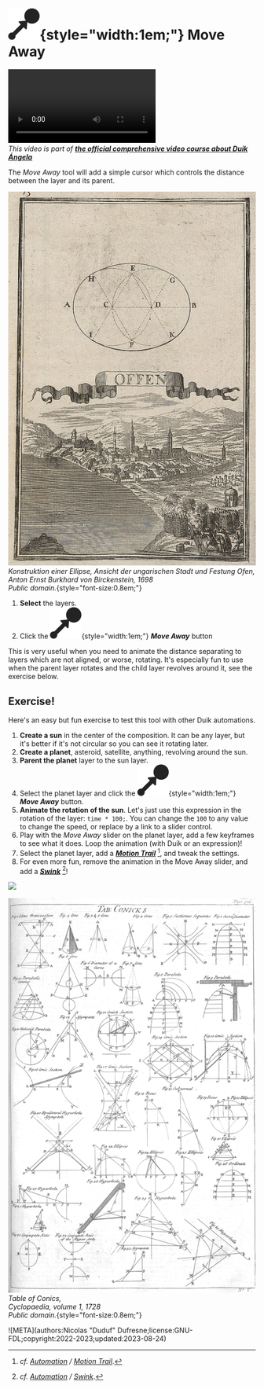 # ![](../../img/duik/icons/move_away.svg){style="width:1em;"} Move Away

![RXLAB_VIDEO](https://rxlaboratory.org/wp-content/uploads/rx-videos/Duik17_F07_MoveAwayMotionTrail__EN_720.mp4)  
*This video is part of [__the official comprehensive video course about Duik Ángela__](https://rxlaboratory.org/product/the-official-comprehensive-video-course-about-duik-angela/)*

The *Move Away* tool will add a simple cursor which controls the distance between the layer and its parent.

![](../../img/illustration/Fotothek_df_tg_0004802_Geometrie_Architektur_Festungsbau_Vermessung.jpg)  
*Konstruktion einer Ellipse, Ansicht der ungarischen Stadt und Festung Ofen,  
Anton Ernst Burkhard von Birckenstein, 1698   
Public domain.*{style="font-size:0.8em;"}

1. **Select** the layers.
2. Click the ![](../../img/duik/icons/move_away.svg){style="width:1em;"} ***Move Away*** button

This is very useful when you need to animate the distance separating to layers which are not aligned, or worse, rotating. It's especially fun to use when the parent layer rotates and the child layer revolves around it, see the exercise below.

## Exercise!

Here's an easy but fun exercise to test this tool with other Duik automations.

1. **Create a sun** in the center of the composition. It can be any layer, but it's better if it's not circular so you can see it rotating later.
2. **Create a planet**, asteroid, satellite, anything, revolving around the sun.
3. **Parent the planet** layer to the sun layer.
4. Select the planet layer and click the ![](../../img/duik/icons/move_away.svg){style="width:1em;"} ***Move Away*** button.
5. **Animate the rotation of the sun**. Let's just use this expression in the rotation of the layer: `time * 100;`. You can change the `100` to any value to change the speed, or replace by a link to a slider control.
6. Play with the *Move Away* slider on the planet layer, add a few keyframes to see what it does. Loop the animation (with Duik or an expression)!
7. Select the planet layer, add a [***Motion Trail***](motion-trail.md)&nbsp;[^trail], and tweak the settings.
8. For even more fun, remove the animation in the Move Away slider, and add a [***Swink***](swink.md)&nbsp;[^swink]!

![](../../img/illustration/astronomer.gif)

![](../../img/illustration/Table_of_Conics_Cyclopaedia_volume_1_p_304_1728.png)  
*Table of Conics,  
Cyclopaedia, volume 1, 1728   
Public domain.*{style="font-size:0.8em;"}

[^trail]: *cf. [Automation](index.md) / [Motion Trail](motion-trail.md)*.

[^swink]: *cf. [Automation](index.md) / [Swink](motion-trail.md)*.


![META](authors:Nicolas "Duduf" Dufresne;license:GNU-FDL;copyright:2022-2023;updated:2023-08-24)
